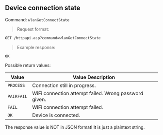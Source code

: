 ## Device connection state

Command: `wlanGetConnectState`  

> Request format:

```html
GET /httpapi.asp?command=wlanGetConnectState
```

> Example response:

```plaintext
OK
```

Possible return values:

Value | Value Description
---|---
`PROCESS` | Connection still in progress.
`PAIRFAIL` | WiFi connection attempt failed. Wrong password given.
`FAIL` | WiFi connection attempt failed.
`OK` | Device is connected.

<aside class="notice">
The response value is NOT in JSON format! It is just a plaintext string.
</aside>
